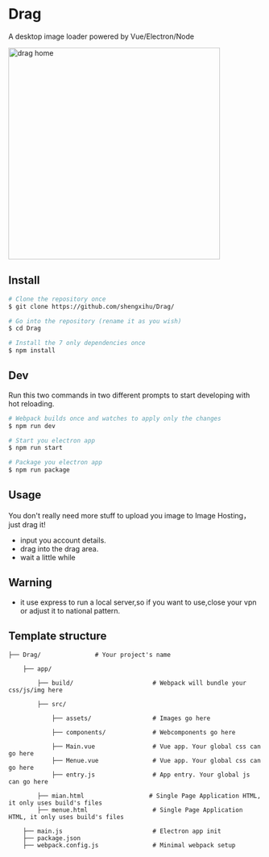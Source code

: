 # Drag
A desktop image loader powered by Vue/Electron/Node

<img src="http://res.cloudinary.com/da4uixfcu/image/upload/v1478526931/jddyy8yyuchd4ur0i9ep.png" alt="drag home" style="height:420px;">

## Install
``` bash
# Clone the repository once
$ git clone https://github.com/shengxihu/Drag/

# Go into the repository (rename it as you wish)
$ cd Drag

# Install the 7 only dependencies once
$ npm install
```

## Dev
Run this two commands in two different prompts to start developing with hot reloading.
``` bash
# Webpack builds once and watches to apply only the changes
$ npm run dev

# Start you electron app
$ npm run start

# Package you electron app
$ npm run package
```

## Usage
You don't really need more stuff to upload you image to Image Hosting，just drag it!

- input you account details.
- drag into the drag area.
- wait a little while

## Warning

- it use express to run a local server,so if you want to use,close your vpn or adjust it to national pattern.

## Template structure
```
├── Drag/               # Your project's name

    ├── app/

        ├── build/                      # Webpack will bundle your css/js/img here

        ├── src/

            ├── assets/                 # Images go here
                
            ├── components/             # Webcomponents go here

            ├── Main.vue                # Vue app. Your global css can go here
            ├── Menue.vue               # Vue app. Your global css can go here
            ├── entry.js                # App entry. Your global js can go here

        ├── mian.html                  # Single Page Application HTML, it only uses build's files
        ├── menue.html                  # Single Page Application HTML, it only uses build's files

    ├── main.js                         # Electron app init
    ├── package.json
    ├── webpack.config.js               # Minimal webpack setup
```


